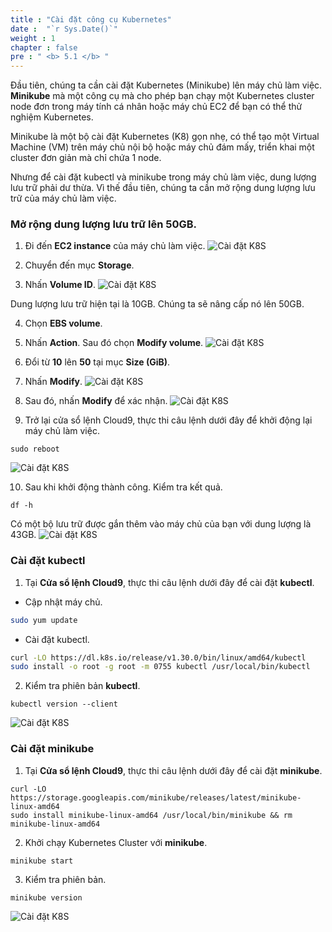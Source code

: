 ```yaml
---
title : "Cài đặt công cụ Kubernetes"
date :  "`r Sys.Date()`" 
weight : 1 
chapter : false
pre : " <b> 5.1 </b> "
---
```


Đầu tiên, chúng ta cần cài đặt Kubernetes (Minikube) lên máy chủ làm việc. **Minikube** mà một công cụ mà cho phép bạn chạy một Kubernetes cluster node đơn trong máy tính cá nhân hoặc máy chủ EC2 để bạn có thể thử nghiệm Kubernetes.

Minikube là một bộ cài đặt Kubernetes (K8) gọn nhẹ, có thể tạo một Virtual Machine (VM) trên máy chủ nội bộ hoặc máy chủ đám mấy, triển khai một cluster đơn giản mà chỉ chứa 1 node.

Nhưng để cài đặt kubectl và minikube trong máy chủ làm việc, dung lượng lưu trữ phải dư thừa. Vì thế đầu tiên, chúng ta cần mở rộng dung lượng lưu trữ của máy chủ làm việc.

### Mở rộng dung lượng lưu trữ lên 50GB.
1. Đi đến **EC2 instance** của máy chủ làm việc.
![Cài đặt K8S](../../../images/5.deployapptok8s/5.1.installkubectl/5.1.5.installkubectl.png?pc=90pt)

2. Chuyển đến mục **Storage**.
3. Nhấn **Volume ID**.
![Cài đặt K8S](../../../images/5.deployapptok8s/5.1.installkubectl/5.1.6.installkubectl.png?pc=90pt)

Dung lượng lưu trữ hiện tại là 10GB. Chúng ta sẽ nâng cấp nó lên 50GB.

4. Chọn **EBS volume**.
5. Nhấn **Action**. Sau đó chọn **Modify volume**.
![Cài đặt K8S](../../../images/5.deployapptok8s/5.1.installkubectl/5.1.7.installkubectl.png?pc=90pt)
6. Đổi từ **10** lên **50** tại mục **Size (GiB)**.
7. Nhấn **Modify**.
![Cài đặt K8S](../../../images/5.deployapptok8s/5.1.installkubectl/5.1.8.installkubectl.png?pc=90pt)

8. Sau đó, nhấn **Modify** để xác nhận.
![Cài đặt K8S](../../../images/5.deployapptok8s/5.1.installkubectl/5.1.9.installkubectl.png?pc=90pt)

9. Trở lại cửa sổ lệnh Cloud9, thực thi câu lệnh dưới đây để khởi động lại máy chủ làm việc.
```
sudo reboot
```
![Cài đặt K8S](../../../images/5.deployapptok8s/5.1.installkubectl/5.1.10.installkubectl.png?pc=90pt)

10. Sau khi khởi động thành công. Kiểm tra kết quả.
```
df -h
```
Có một bộ lưu trữ được gắn thêm vào máy chủ của bạn với dung lượng là 43GB.
![Cài đặt K8S](../../../images/5.deployapptok8s/5.1.installkubectl/5.1.11.installkubectl.png?pc=90pt)


### Cài đặt kubectl
1. Tại **Cửa sổ lệnh Cloud9**, thực thi câu lệnh dưới đây để cài đặt **kubectl**.
+ Cập nhật máy chủ.
```bash
sudo yum update
```
+ Cài đặt kubectl.
```bash
curl -LO https://dl.k8s.io/release/v1.30.0/bin/linux/amd64/kubectl
sudo install -o root -g root -m 0755 kubectl /usr/local/bin/kubectl
```
2. Kiểm tra phiên bản **kubectl**.
```
kubectl version --client
```

![Cài đặt K8S](../../../images/5.deployapptok8s/5.1.installkubectl/5.1.3.installkubectl.png?pc=90pt)


### Cài đặt minikube
1. Tại **Cửa sổ lệnh Cloud9**, thực thi câu lệnh dưới đây để cài đặt **minikube**.
```
curl -LO https://storage.googleapis.com/minikube/releases/latest/minikube-linux-amd64
sudo install minikube-linux-amd64 /usr/local/bin/minikube && rm minikube-linux-amd64
```
2. Khởi chạy Kubernetes Cluster với **minikube**.
```
minikube start
```
3. Kiểm tra phiên bản.
```
minikube version
```
![Cài đặt K8S](../../../images/5.deployapptok8s/5.1.installkubectl/5.1.12.installkubectl.png?pc=90pt)


